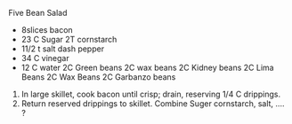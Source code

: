 Five Bean Salad

- 8slices bacon
- 23 C Sugar
2T cornstarch
- 11/2 t salt
dash pepper
- 34 C vinegar
- 12 C water
2C Green beans
2C wax beans
2C Kidney beans
2C Lima Beans
2C Wax Beans
2C Garbanzo beans

1. In large skillet, cook bacon until crisp; drain, reserving 1/4 C drippings. 
2. Return reserved drippings to skillet.  Combine Suger cornstarch, salt, .... ? 

